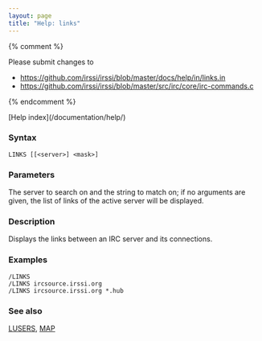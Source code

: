 ```yaml
---
layout: page
title: "Help: links"
---
```


{% comment %}

Please submit changes to
- https://github.com/irssi/irssi/blob/master/docs/help/in/links.in
- https://github.com/irssi/irssi/blob/master/src/irc/core/irc-commands.c


{% endcomment %}
<nav markdown="1">
[Help index](/documentation/help/)
</nav>

### Syntax ###

<div class="highlight irssisyntax"><pre style="\-\-cmdlen:5ch"><code><span class="synB">LINKS</span> <span class="syn10">[<span class="syn14">[<span class="syn13">&lt;server></span>]</span> <span class="syn09">&lt;mask></span>]</span></code></pre></div>



### Parameters ###

The server to search on and the string to match on; if no arguments are
given, the list of links of the active server will be displayed.

### Description ###

Displays the links between an IRC server and its connections.

### Examples ###

    /LINKS
    /LINKS ircsource.irssi.org
    /LINKS ircsource.irssi.org *.hub

### See also ###
[LUSERS](/documentation/help/lusers/), [MAP](/documentation/help/map/)

